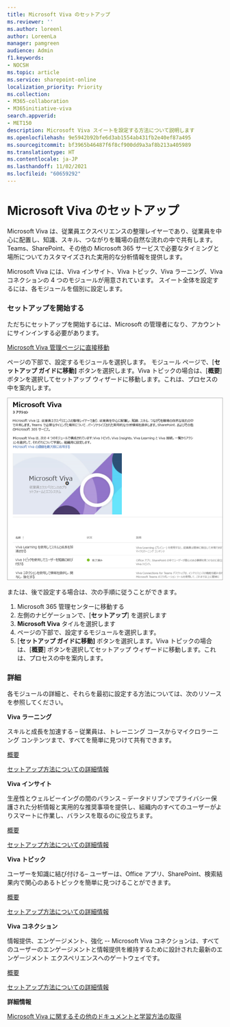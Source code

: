 ```yaml
---
title: Microsoft Viva のセットアップ
ms.reviewer: ''
ms.author: loreenl
author: LoreenLa
manager: pamgreen
audience: Admin
f1.keywords:
- NOCSH
ms.topic: article
ms.service: sharepoint-online
localization_priority: Priority
ms.collection:
- M365-collaboration
- M365initiative-viva
search.appverid:
- MET150
description: Microsoft Viva スイートを設定する方法について説明します
ms.openlocfilehash: 9e5942b92bfe6d3ab1554ab431fb2e40ef87a495
ms.sourcegitcommit: bf3965b46487f6f8cf900dd9a3af8b213a405989
ms.translationtype: HT
ms.contentlocale: ja-JP
ms.lasthandoff: 11/02/2021
ms.locfileid: "60659292"
---
```

# <a name="set-up-microsoft-viva"></a>Microsoft Viva のセットアップ
Microsoft Viva は、従業員エクスペリエンスの整理レイヤーであり、従業員を中心に配置し、知識、スキル、つながりを職場の自然な流れの中で共有します。 Teams、SharePoint、その他の Microsoft 365 サービスで必要なタイミングと場所についてカスタマイズされた実用的な分析情報を提供します。 

Microsoft Viva には、Viva インサイト、Viva トピック、Viva ラーニング、Viva コネクションの 4 つのモジュールが用意されています。 スイート全体を設定するには、各モジュールを個別に設定します。
 
### <a name="start-setting-up"></a>セットアップを開始する

ただちにセットアップを開始するには、Microsoft の管理者になり、アカウントにサインインする必要があります。 

[Microsoft Viva 管理ページに直接移動](https://admin.microsoft.com/Adminportal/Home?source=applauncher#/featureexplorer/collections/VivaExperiences)

ページの下部で、設定するモジュールを選択します。
モジュール ページで、[**セットアップ ガイドに移動]** ボタンを選択します。Viva トピックの場合は、[**概要**] ボタンを選択してセットアップ ウィザードに移動します。これは、プロセスの中を案内します。

![Viva 管理ページ](../media/viva-setup-page.png)



または、後で設定する場合は、次の手順に従うことができます。
1.  Microsoft 365 管理センターに移動する
2.  左側のナビゲーションで、[**セットアップ**] を選択します
3.  **Microsoft Viva** タイルを選択します
4.  ページの下部で、設定するモジュールを選択します。
5.  [**セットアップ ガイドに移動]** ボタンを選択します。Viva トピックの場合は、[**概要**] ボタンを選択してセットアップ ウィザードに移動します。これは、プロセスの中を案内します。

### <a name="more-information"></a>詳細
各モジュールの詳細と、それらを最初に設定する方法については、次のリソースを参照してください。

**Viva ラーニング** 

スキルと成長を加速する – 従業員は、トレーニング コースからマイクロラーニング コンテンツまで、すべてを簡単に見つけて共有できます。

[概要](/microsoft-365/learning)

[セットアップ方法についての詳細情報](/microsoft-365/learning/set-up-teams-admin-center)

**Viva インサイト**

生産性とウェルビーイングの間のバランス – データドリブンでプライバシー保護された分析情報と実用的な推奨事項を提供し、組織内のすべてのユーザーがよりスマートに作業し、バランスを取るのに役立ちます。

[概要](/viva/insights/introduction)

[セットアップ方法についての詳細情報](/viva/insights/setup/setup-intro)

**Viva トピック**

ユーザーを知識に結び付ける– ユーザーは、Office アプリ、SharePoint、検索結果内で関心のあるトピックを簡単に見つけることができます。

[概要](/microsoft-365/knowledge/)

[セットアップ方法についての詳細情報](/microsoft-365/knowledge/set-up-topic-experiences)

**Viva コネクション**

情報提供、エンゲージメント、強化 -- Microsoft Viva コネクションは、すべてのユーザーのエンゲージメントと情報提供を維持するために設計された最新のエンゲージメント エクスペリエンスへのゲートウェイです。

[概要](/sharepoint/viva-connections-overview)

[セットアップ方法についての詳細情報](/sharepoint/guide-to-setting-up-viva-connections)

**詳細情報**

[Microsoft Viva に関するその他のドキュメントと学習方法の取得](/microsoft-365/viva)
